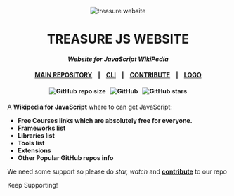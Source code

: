 <p align="center">
    <img src="images/ICO/third.ico" alt="treasure website"/>
    <h1 align="center">TREASURE JS WEBSITE</h1>
    <h4 align="center"><cite>Website for JavaScript WikiPedia</cite></h4>
    <h4 align="center">
        <a href="https://github.com/TechOUs/Treasure-js">MAIN REPOSITORY</a> &nbsp;&nbsp; | &nbsp;&nbsp;
        <a href="">CLI</a> &nbsp;&nbsp; | &nbsp;&nbsp;
        <a href="CONTRIBUTING.md">CONTRIBUTE</a> &nbsp;&nbsp; | &nbsp;&nbsp;
        <a href="https://github.com/TechOUs/Treasurejs-logo">LOGO</a>
    </h4>
    <h4 align="center">
        <img alt="GitHub repo size" src="https://img.shields.io/github/repo-size/TechOUs/treasurejs.github.io.svg">&nbsp;&nbsp;
        <img alt="GitHub" src="https://img.shields.io/github/license/TechOUs/treasurejs.github.io.svg">&nbsp;&nbsp;
        <img alt="GitHub stars" src="https://img.shields.io/github/stars/TechOUs/treasurejs.github.io.svg?style=social">
    </h4>
</p>

A **Wikipedia for JavaScript** where to can get JavaScript:

* **Free Courses links which are absolutely free for everyone.**
* **Frameworks list**
* **Libraries list**
* **Tools list**
* **Extensions**
* **Other Popular GitHub repos info**

We need some support so please do *star, watch* and [**contribute**](.github/CONTRIBUTING.md) to our repo

Keep Supporting!
